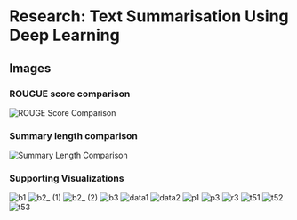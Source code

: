 
# Research: Text Summarisation Using Deep Learning

## Images

### ROUGUE score comparison
![ROUGE Score Comparison](rr1.jpg)

### Summary length comparison
![Summary Length Comparison](rr2.jpg)

### Supporting Visualizations
![b1](b1.jpg)
![b2_ (1)](b2_%20(1).jpg)
![b2_ (2)](b2_%20(2).jpg)
![b3](b3.jpg)
![data1](data1.jpg)
![data2](data2.jpg)
![p1](p1.jpg)
![p3](p3.jpg)
![r3](r3.jpg)
![t51](t51.jpg)
![t52](t52.jpg)
![t53](t53.jpg)
